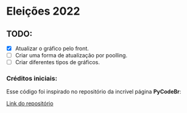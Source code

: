 # Eleições 2022

## TODO:

- [x] Atualizar o gráfico pelo front.
- [ ] Criar uma forma de atualização por poolling.
- [ ] Criar diferentes tipos de gráficos.

### Créditos iniciais:

Esse código foi inspirado no repositório da incrível página **PyCodeBr**:

[Link do repositório](https://github.com/pycodebr/apuracao_eleicoes_2022)
